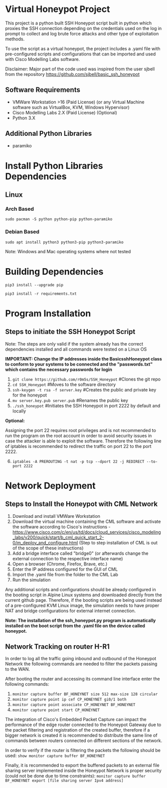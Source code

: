 # Virtual Honeypot Project
This project is a python built SSH Honeypot script built in python which proxies the SSH connection depending on the credentials used on the log in prompt to collect and log brute force attacks and other type of exploitation methods.

To use the script as a virtual honeypot, the project includes a .yaml file with pre-configured scripts and configurations that can be imported and used with Cisco Modelling Labs software.

Disclaimer: Major part of the code used was inspired from the user sjbell from the repository https://github.com/sjbell/basic_ssh_honeypot 

## Software Requirements
- VMWare Workstation >16 (Paid License) (or any Virtual Machine software such as VirtualBox, KVM, Windows Hypervisor)
- Cisco Modelling Labs 2.X (Paid License) (Optional)
- Python 3.X

## Additional Python Libraries
- paramiko

# Install Python Libraries Dependencies
## Linux
### Arch Based
`sudo pacman -S python python-pip python-paramiko`

### Debian Based
`sudo apt install python3 python3-pip python3-paramiko`

Note: Windows and Mac operating systems where not tested

# Building Dependencies
`pip3 install --upgrade pip`

`pip3 install -r requirements.txt`

# Program Installation
## Steps to initiate the SSH Honeypot Script

Note: The steps are only valid if the system already has the correct dependencies installed and all commands were tested on a Linux OS

**IMPORTANT: Change the IP addresses inside the BasicsshHoneypot class to conform to your systems to be connected and the "passwords.txt" which contains the necessary passwords for login**

1. `git clone https://github.com/r0m5s/SSH_Honeypot`                              #Clones the git repo
2. `cd SSH_Honeypot`                                                              #Moves to the software directory
3. `ssh-keygen -t rsa -f server.key`                                              #Creates the public and private key for the honeypot
4. `mv server.key.pub server.pub`                                                 #Renames the public key 
5. `./ssh_honeypot`                                                               #Initiates the SSH Honeypot in port 2222 by default and locally 

**Optional:**

Assigning the port 22 requires root privileges and is not recommended to run the program on the root account in order to avoid security issues in case the attacker is able to exploit the software. Therefore the following line of iptables is recommended to redirect the traffic on port 22 to the port 2222. 

6. `iptables -A PREROUTING -t nat -p tcp --dport 22 -j REDIRECT --to-port 2222`

# Network Deployment
## Steps to Install the Honeypot with CML Network

1. Download and install VMWare Workstation
2. Download the virtual machine containing the CML software and activate the software according to Cisco's instructions - https://www.cisco.com/c/en/us/td/docs/cloud_services/cisco_modeling_labs/v200/quick/start/b_cml_quick_start_2-0/m_deploy_and_configure.html (Step to step installation of CML is out of the scope of these instructions)
3. Add a bridge interface called "bridge0" (or afterwards change the external connection to the respective interface name)
4. Open a browser (Chrome, Firefox, Brave, etc.)
5. Enter the IP address configured for the GUI of CML
6. Import the .yaml file from the folder to the CML Lab
7. Run the simulation

Any additional scripts and configurations should be already configured in the booting script in Alpine Linux systems and downloaded directly from the current github page. Therefore, if the booting scripts are being used instead of a pre-configured KVM Linux image, the simulation needs to have proper NAT and bridge configurations for external internet connection.

**Note: The installation of the ssh_honeypot.py program is automatically installed on the boot script from the .yaml file on the device called honeypot.**

## Network Tracking on router H-R1
In order to log all the traffic going inbound and outbound of the Honeypot Network the following commands are needed to filter the packets passing to the WAN.

After booting the router and accessing its command line interface enter the following commands:

1. `monitor capture buffer BF_HONEYNET size 512 max-size 128 circular`
2. `monitor capture point ip cef CP_HONEYNET gi0/1 both`
3. `monitor capture point associate CP_HONEYNET BF_HONEYNET`
4. `monitor capture point start CP_HONEYNET`

The integration of Cisco's Embedded Packet Capture can impact the performance of the edge router connected to the Honeypot Gateway due to the packet filtering and registration of the created buffer, therefore if a bigger network is created it is recommended to distribute the same line of commands between routers connected on different sections of the network. 

In order to verify if the router is filtering the packets the following should be used: `show monitor capture buffer BF_HONEYNET`

Finally, it is recommended to export the buffered packets to an external file sharing server implemented inside the Honeypot Network is proper security (could not be done due to time constraints): `monitor capture buffer BF_HONEYNET export [file sharing server Ipv4 address]`
